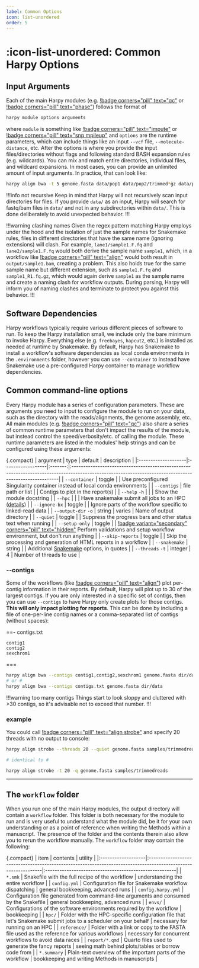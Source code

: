 ```yaml
---
label: Common Options
icon: list-unordered
order: 5
---
```


# :icon-list-unordered: Common Harpy Options
## Input Arguments
Each of the main Harpy modules (e.g. [!badge corners="pill" text="qc"](/Workflows/qc.md) or [!badge corners="pill" text="phase"](/Workflows/phase.md)) follows the format of
```bash
harpy module options arguments
```
where `module` is something like [!badge corners="pill" text="impute"](/Workflows/impute.md) or [!badge corners="pill" text="snp mpileup"](/Workflows/snp.md) and `options` are the runtime parameters,
which can include things like an input `--vcf` file, `--molecule-distance`, etc. After the options
is where you provide the input files/directories without flags and following standard BASH expansion
rules (e.g. wildcards). You can mix and match entire directories, individual files, and wildcard expansions.
In most cases, you can provide an unlimited amount of input arguments. In practice, that can look like:
```bash
harpy align bwa -t 5 genome.fasta data/pop1 data/pop2/trimmed*gz data/pop3/sample{1,2}* data/pop4/sample{2..5}*gz 
```
!!!info not recursive
Keep in mind that Harpy will not recursively scan input directories for files. If you provide `data/` as an input,
Harpy will search for fastq/bam files in `data/` and not in any subdirectories within `data/`. This is done deliberately
to avoid unexpected behavior.
!!!

!!!warning clashing names
Given the regex pattern matching Harpy employs under the hood and the isolation of just the sample names for Snakemake rules,
files in different directories that have the same name (ignoring extensions) will clash. For example, `lane1/sample1.F.fq`
and `lane2/sample1.F.fq` would both derive the sample name `sample1`, which, in a workflow like [!badge corners="pill" text="align"](/Workflows/Align/Align.md)
would both result in `output/sample1.bam`, creating a problem. This also holds true for the same sample name but different extension, such
as `sample1.F.fq` and `sample1_R1.fq.gz`, which would again derive `sample1` as the sample name and create a naming clash for workflow outputs.
During parsing, Harpy will inform you of naming clashes and terminate to protect you against this behavior. 
!!!

## Software Dependencies
Harpy workflows typically require various different pieces of software to run. To
keep the Harpy installation small, we include only the bare minimum to invoke Harpy.
Everything else (e.g. `freebayes`, `hapcut2`, etc.) is installed as needed at runtime by Snakemake.
By default, Harpy has Snakemake to install a workflow's software dependencies as local conda environments
in the `.environments` folder, however you can use `--container` to instead have Snakemake use a pre-configured
Harpy container to manage workflow dependencies.

## Common command-line options
Every Harpy module has a series of configuration parameters. These are arguments you need to input
to configure the module to run on your data, such as the directory with the reads/alignments,
the genome assembly, etc. All main modules (e.g. [!badge corners="pill" text="qc"](/Workflows/qc.md)) also share a series of common runtime
parameters that don't impact the results of the module, but instead control the speed/verbosity/etc.
of calling the module. These runtime parameters are listed in the modules' help strings and can be 
configured using these arguments:

{.compact}
| argument            | type              | default | description                                                                                                                                           |
|:--------------------|:------------------|:-------:|:------------------------------------------------------------------------------------------------------------------------------------------------------|
| `--container`       | toggle            |         | Use preconfigured Singularity container instead of local conda environments                                                                           |
| `--contigs`         | file path or list |         | Contigs to plot in the report(s)                                                                                                                      |
| `--help` `-h`       |                   |         | Show the module docstring                                                                                                                             |
| `--hpc`             |                   |         | Have snakemake submit all jobs to an HPC ([details](Resources/hpc.md))                                                                                         |
| `--ignore-bx`       | toggle            |         | Ignore parts of the workflow specific to linked-read data                                                                                             |
| `--output-dir` `-o` | string            | varies  | Name of output directory                                                                                                                              |
| `--quiet`           | toggle            |         | Suppress the progress bars and other status text when running                                                                                         |
| `--setup-only`      | toggle            |         | [!badge variant="secondary" corners="pill" text="hidden"](/Workflows/qc.md) Perform validations and setup workflow environment, but don't run anything |
| `--skip-reports`    | toggle            |         | Skip the processing and generation of HTML reports in a workflow                                                                                      |
| `--snakemake`       | string            |         | Additional [Snakemake](Resources/snakemake#adding-snakemake-parameters) options, in quotes                                                                      |
| `--threads` `-t`    | integer           |    4    | Number of threads to use                                                                                                                              |

### --contigs
Some of the workflows (like [!badge corners="pill" text="align"](/Workflows/Align/Align.md)) plot per-contig information in their reports.
By default, Harpy will plot up to 30 of the largest contigs. If you are only interested in a specific set of contigs, then you can use `--contigs`
to have Harpy only create plots for those contigs. **This will only impact plotting for reports**. This can be done by including a file of one-per-line contig names or a comma-separated
list of contigs (without spaces):

==- contigs.txt
```
contig1
contig2
sexchrom1
```
===
```bash
harpy align bwa --contigs contig1,contig2,sexchrom1 genome.fasta dir/data
# or #
harpy align bwa --contigs contigs.txt genome.fasta dir/data
```
!!!warning too many contigs
Things start to look sloppy and cluttered with >30 contigs, so it's advisable not to
exceed that number.
!!!

### example
You could call [!badge corners="pill" text="align strobe"](/Workflows/Align/strobe.md) and specify 20 threads with no output to console:

```bash
harpy align strobe --threads 20 --quiet genome.fasta samples/trimmedreads

# identical to #

harpy align strobe -t 20 -q genome.fasta samples/trimmedreads
```
---

## The `workflow` folder
When you run one of the main Harpy modules, the output directory will contain a `workflow` folder. This folder is
both necessary for the module to run and is very useful to understand what the module did, be it for your own
understanding or as a point of reference when writing the Methods within a manuscript. The presence of the folder
and the contents therein also allow you to rerun the workflow manually. The `workflow` folder may contain the following:

{.compact}
| item               | contents                                                                                                       | utility                                                |
|:-------------------|:---------------------------------------------------------------------------------------------------------------|:-------------------------------------------------------|
| `*.smk`            | Snakefile with the full recipe of the workflow                                                                 | understanding the entire workflow                      |
| `config.yml`       | Configuration file for Snakemake workflow dispatching                                                          | general bookkeeping, advanced runs                     |
| `config.harpy.yml` | Configuration file generated from command-line arguments and consumed by the Snakefile                         | general bookkeeping, advanced runs                     |
| `envs/`            | Configurations of the software environments required by the workflow                                           | bookkeeping                                            |
| `hpc/`             | Folder with the HPC-specific configuration file that let's Snakemake submit jobs to a scheduler on your behalf | necessary for running on an HPC                        |
| `reference/`       | Folder with a link or copy to the FASTA file used as the reference for various workflows                       | necessary for concurrent workflows to avoid data races |
| `report/*.qmd`     | Quarto files used to generate the fancy reports                                                                | seeing math behind plots/tables or borrow code from    |
| `*.summary`        | Plain-text overview of the important parts of the workflow                                                     | bookkeeping and writing Methods in manuscripts         |
